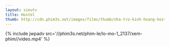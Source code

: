 ```yaml
---
layout: sieutv
title: Hostel
thumb: http://cdn.phim3s.net/images/films/thumb/nha-tro-kinh-hoang-hostel-2005.jpg
---
```

{% include jwpadv src='//phim3s.net/phim-le/lo-mo-1_2137/xem-phim//video.mp4' %}